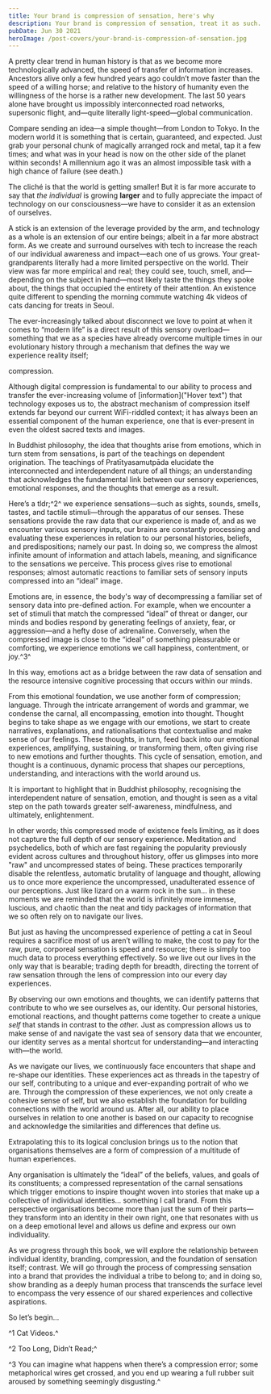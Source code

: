 ```yaml
---
title: Your brand is compression of sensation, here's why
description: Your brand is compression of sensation, treat it as such.
pubDate: Jun 30 2021
heroImage: /post-covers/your-brand-is-compression-of-sensation.jpg
---
```

A pretty clear trend in human history is that as we become more technologically advanced, the speed of transfer of information increases. Ancestors alive only a few hundred years ago couldn’t move faster than the speed of a willing horse; and relative to the history of humanity even the willingness of the horse is a rather new development. The last 50 years alone have brought us impossibly interconnected road networks, supersonic flight, and—quite literally light-speed—global communication.

Compare sending an idea—a simple thought—from London to Tokyo. In the modern world it is something that is certain, guaranteed, and expected. Just grab your personal chunk of magically arranged rock and metal, tap it a few times; and what was in your head is now on the other side of the planet within seconds! A millennium ago it was an almost impossible task with a high chance of failure (see death.)

The cliché is that the world is getting smaller! But it is far more accurate to say that *the individual* is growing **larger** and to fully appreciate the impact of technology on our consciousness—we have to consider it as an extension of ourselves.

A stick is an extension of the leverage provided by the arm, and technology as a whole is an extension of our entire beings; albeit in a far more abstract form. As we create and surround ourselves with tech to increase the reach of our individual awareness and impact—each one of us grows. Your great-grandparents literally had a more limited perspective on the world. Their view was far more empirical and real; they could see, touch, smell, and—depending on the subject in hand—most likely taste the things they spoke about, the things that occupied the entirety of their attention. An existence quite different to spending the morning commute watching 4k videos of cats dancing for treats in Seoul.

The ever-increasingly talked about disconnect we love to point at when it comes to “modern life” is a direct result of this sensory overload—something that we as a species have already overcome multiple times in our evolutionary history through a mechanism that defines the way we experience reality itself;

compression. 

Although digital compression is fundamental to our ability to process and transfer the ever-increasing volume of [information⁠]("Hover text") that technology exposes us to, the abstract mechanism of compression itself extends far beyond our current WiFi-riddled context; it has always been an essential component of the human experience, one that is ever-present in even the oldest sacred texts and images.

In Buddhist philosophy, the idea that thoughts arise from emotions, which in turn stem from sensations, is part of the teachings on dependent origination. The teachings of Pratītyasamutpāda elucidate the interconnected and interdependent nature of all things; an understanding that acknowledges the fundamental link between our sensory experiences, emotional responses, and the thoughts that emerge as a result.

Here’s a tldr;⁠^2^ we experience sensations—such as sights, sounds, smells, tastes, and tactile stimuli—through the apparatus of our senses. These sensations provide the raw data that our experience is made of, and as we encounter various sensory inputs, our brains are constantly processing and evaluating these experiences in relation to our personal histories, beliefs, and predispositions; namely our past. In doing so, we compress the almost infinite amount of information and attach labels, meaning, and significance to the sensations we perceive. This process gives rise to emotional responses; almost automatic reactions to familiar sets of sensory inputs compressed into an “ideal” image.

Emotions are, in essence, the body's way of decompressing a familiar set of sensory data into pre-defined action. For example, when we encounter a set of stimuli that match the compressed “ideal” of threat or danger, our minds and bodies respond by generating feelings of anxiety, fear, or aggression—and a hefty dose of adrenaline. Conversely, when the compressed image is close to the “ideal” of something pleasurable or comforting, we experience emotions we call happiness, contentment, or joy.^3^ 

In this way, emotions act as a bridge between the raw data of sensation and the resource intensive cognitive processing that occurs within our minds.

From this emotional foundation, we use another form of compression; language. Through the intricate arrangement of words and grammar, we condense the carnal, all encompassing, emotion into thought. Thought begins to take shape as we engage with our emotions, we start to create narratives, explanations, and rationalisations that contextualise and make sense of our feelings. These thoughts, in turn, feed back into our emotional experiences, amplifying, sustaining, or transforming them, often giving rise to new emotions and further thoughts. This cycle of sensation, emotion, and thought is a continuous, dynamic process that shapes our perceptions, understanding, and interactions with the world around us.

It is important to highlight that in Buddhist philosophy, recognising the interdependent nature of sensation, emotion, and thought is seen as a vital step on the path towards greater self-awareness, mindfulness, and ultimately, enlightenment. 

In other words; this compressed mode of existence feels limiting, as it does not capture the full depth of our sensory experience. Meditation and psychedelics, both of which are fast regaining the popularity previously evident across cultures and throughout history, offer us glimpses into more "raw" and uncompressed states of being. These practices temporarily disable the relentless, automatic brutality of language and thought, allowing us to once more experience the uncompressed, unadulterated essence of our perceptions. Just like lizard on a warm rock in the sun… in these moments we are reminded that the world is infinitely more immense, luscious, and chaotic than the neat and tidy packages of information that we so often rely on to navigate our lives. 

But just as having the uncompressed experience of petting a cat in Seoul requires a sacrifice most of us aren’t willing to make, the cost to pay for the raw, pure, corporeal sensation is speed and resource; there is simply too much data to process everything effectively. So we live out our lives in the only way that is bearable; trading depth for breadth, directing the torrent of raw sensation through the lens of compression into our every day experiences.

By observing our own emotions and thoughts, we can identify patterns that contribute to who we see ourselves as, our identity. Our personal histories, emotional reactions, and thought patterns come together to create a unique *self* that stands in contrast to the *other.* Just as compression allows us to make sense of and navigate the vast sea of sensory data that we encounter, our identity serves as a mental shortcut for understanding—and interacting with—the world.

As we navigate our lives, we continuously face encounters that shape and re-shape our identities. These experiences act as threads in the tapestry of our self, contributing to a unique and ever-expanding portrait of who we are. Through the compression of these experiences, we not only create a cohesive sense of self, but we also establish the foundation for building connections with the world around us. After all, our ability to place ourselves in relation to one another is based on our capacity to recognise and acknowledge the similarities and differences that define us.

Extrapolating this to its logical conclusion brings us to the notion that organisations themselves are a form of compression of a multitude of human experiences. 

Any organisation is ultimately the “ideal” of the beliefs, values, and goals of its constituents; a compressed representation of the carnal sensations which trigger emotions to inspire thought woven into stories that make up a collective of individual identities… something I call brand. From this perspective organisations become more than just the sum of their parts—they transform into an identity in their own right, one that resonates with us on a deep emotional level and allows us define and express our own individuality.

As we progress through this book, we will explore the relationship between individual identity, branding, compression, and the foundation of sensation itself; contrast. We will go through the process of compressing sensation into a brand that provides the individual a tribe to belong to; and in doing so, show branding as a deeply human process that transcends the surface level to encompass the very essence of our shared experiences and collective aspirations.

So let’s begin…

^1 Cat Videos.^

^2 Too Long, Didn’t Read;^

^3 You can imagine what happens when there’s a compression error; some metaphorical wires get crossed, and you end up wearing a full rubber suit aroused by something seemingly disgusting.^